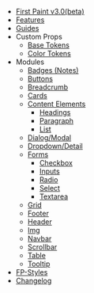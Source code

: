
- [First Paint v3.0(beta)](/README)
- [Features](/FEATURES)
- [Guides](/GUIDES)
  <!-- - [Styles Demo](components/ClassDemo) -->
- Custom Props
  - [Base Tokens](/tokens/Tokens)
  - [Color Tokens](/tokens/ColorHSL)
  <!-- - [Scaled Color Tokens](/tokens/Color)
  - [Open Color Tokens](/tokens/Opencolor) -->
  <!-- - [Named Color Tokens](/tokens/Colornames) -->
- Modules
  - [Badges (Notes)](/components/Badge)
  - [Buttons](/components/button)
  - [Breadcrumb](/components/Breadcrumb)
  - [Cards](/components/Cards)
  - [Content Elements](/components/Content)
    - [Headings](/components/Headings)
    - [Paragraph](/components/Paragraph)
    - [List](/components/List)
  - [Dialog/Modal](/components/Dialog)
  - [Dropdown/Detail](/components/DETAILS)
  - [Forms](/components/Form)
    - [Checkbox](/components/Checkbox)
    - [Inputs](/components/Input)
    - [Radio](/components/Radio)
    - [Select](/components/select)
    - [Textarea](/components/Textarea)
  - [Grid](/components/grid)
  - [Footer](/components/Footer)
  - [Header](/components/Header)
  - [Img](/components/Img)
  - [Navbar](/components/Navbar)
  - [Scrollbar](/components/Scrollbar)
  - [Table](/components/Table)
  - [Tooltip](/components/Tooltip)
- [FP-Styles](/components/Classes)
- [Changelog](/CHANGELOG)
